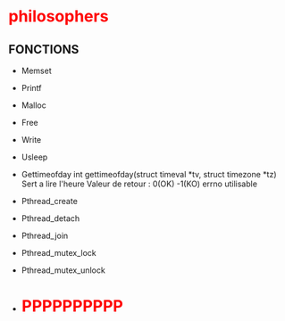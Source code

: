 <style>
  h1 {
    color: red;
  }
</style>

# philosophers

## FONCTIONS
- Memset
- Printf
- Malloc
- Free
- Write
- Usleep
- Gettimeofday
int gettimeofday(struct timeval *tv, struct timezone *tz)
Sert a lire l'heure
Valeur de retour : 0(OK) -1(KO) errno utilisable
- Pthread_create
- Pthread_detach
- Pthread_join
- Pthread_mutex_lock
- Pthread_mutex_unlock

- <h1>PPPPPPPPPP</h1>

